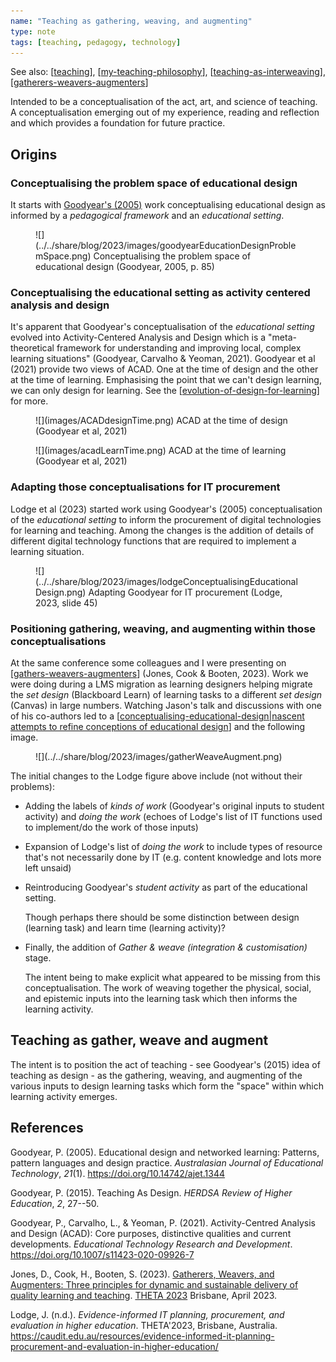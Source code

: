 ```yaml
---
name: "Teaching as gathering, weaving, and augmenting"
type: note
tags: [teaching, pedagogy, technology]
---
```


See also: [[teaching]], [[my-teaching-philosophy]], [[teaching-as-interweaving]], [[gatherers-weavers-augmenters]]

Intended to be a conceptualisation of the act, art, and science of teaching. A conceptualisation emerging out of my experience, reading and reflection and which provides a foundation for future practice.

## Origins

### Conceptualising the problem space of educational design

It starts with [Goodyear's (2005)](https://ajet.org.au/index.php/AJET/article/view/1344) work conceptualising educational design as informed by a _pedagogical framework_ and an _educational setting_.

<figure markdown>
![](../../share/blog/2023/images/goodyearEducationDesignProblemSpace.png)
<caption>Conceptualising the problem space of educational design (Goodyear, 2005, p. 85)</caption>
</figure>

### Conceptualising the educational setting as activity centered analysis and design

It's apparent that Goodyear's conceptualisation of the _educational setting_ evolved into Activity-Centered Analysis and Design which is a "meta-theoretical framework for understanding and improving local, complex learning situations" (Goodyear, Carvalho & Yeoman, 2021). Goodyear et al (2021) provide two views of ACAD. One at the time of design and the other at the time of learning. Emphasising the point that we can't design learning, we can only design for learning. See the [[evolution-of-design-for-learning]] for more.

<figure markdown> 
![](images/ACADdesignTime.png)
<caption>ACAD at the time of design (Goodyear et al, 2021)</caption> 
</figure> 

<figure markdown>
![](images/acadLearnTime.png)
<caption>ACAD at the time of learning (Goodyear et al, 2021)</caption>
</figure>

### Adapting those conceptualisations for IT procurement

Lodge et al (2023) started work using Goodyear's (2005) conceptualisation of the _educational setting_ to inform the procurement of digital technologies for learning and teaching. Among the changes is the addition of details of different digital technology functions that are required to implement a learning situation.

<figure markdown>
![](../../share/blog/2023/images/lodgeConceptualisingEducationalDesign.png)
<caption>Adapting Goodyear for IT procurement (Lodge, 2023, slide 45)</caption>
</figure>

### Positioning gathering, weaving, and augmenting within those conceptualisations

At the same conference some colleagues and I were presenting on [[gathers-weavers-augmenters]]  (Jones, Cook & Booten, 2023). Work we were doing during a LMS migration as learning designers helping migrate the _set design_ (Blackboard Learn) of learning tasks to a different _set design_ (Canvas) in large numbers. Watching Jason's talk and discussions with one of his co-authors led to a [[conceptualising-educational-design|nascent attempts to refine conceptions of educational design]] and the following image.

<figure markdown>
![](../../share/blog/2023/images/gatherWeaveAugment.png)
<caption></caption>
</figure>

The initial changes to the Lodge figure above include (not without their problems):

- Adding the labels of _kinds of work_ (Goodyear's original inputs to student activity) and _doing the work_ (echoes of Lodge's list of IT functions used to implement/do the work of those inputs)
- Expansion of Lodge's list of _doing the work_ to include types of resource that's not necessarily done by IT (e.g. content knowledge and lots more left unsaid)
- Reintroducing Goodyear's _student activity_ as part of the educational setting.

    Though perhaps there should be some distinction between design (learning task) and learn time (learning activity)?

- Finally, the addition of _Gather & weave (integration & customisation)_ stage. 

    The intent being to make explicit what appeared to be missing from this conceptualisation. The work of weaving together the physical, social, and epistemic inputs into the learning task which then informs the learning activity.

## Teaching as gather, weave and augment

The intent is to position the act of teaching - see Goodyear's (2015) idea of teaching as design - as the gathering, weaving, and augmenting of the various inputs to design learning tasks which form the "space" within which learning activity emerges.



## References

Goodyear, P. (2005). Educational design and networked learning: Patterns, pattern languages and design practice. *Australasian Journal of Educational Technology*, *21*(1). <https://doi.org/10.14742/ajet.1344>

Goodyear, P. (2015). Teaching As Design. *HERDSA Review of Higher Education*, *2*, 27--50.

Goodyear, P., Carvalho, L., & Yeoman, P. (2021). Activity-Centred Analysis and Design (ACAD): Core purposes, distinctive qualities and current developments. *Educational Technology Research and Development*. <https://doi.org/10.1007/s11423-020-09926-7>

Jones, D., Cook, H., Booten, S. (2023). [Gatherers, Weavers, and Augmenters: Three principles for dynamic and sustainable delivery of quality learning and teaching](https://djon.es/blog/2023/02/09/gathers-weavers-and-augmenters-three-principles-for-dynamic-and-sustainable-delivery-of-quality-learning-and-teaching/). [THETA 2023](https://theta.edu.au/) Brisbane, April 2023.

Lodge, J. (n.d.). *Evidence-informed IT planning, procurement, and evaluation in higher education*. THETA'2023, Brisbane, Australia. <https://caudit.edu.au/resources/evidence-informed-it-planning-procurement-and-evaluation-in-higher-education/>

[//begin]: # "Autogenerated link references for markdown compatibility"
[teaching]: teaching "Teaching"
[my-teaching-philosophy]: my-teaching-philosophy "My Teaching Philosophy"
[teaching-as-interweaving]: teaching-as-interweaving "Teaching as interweaving"
[gatherers-weavers-augmenters]: ..%2FPaper-Ideas%2Fgatherers-weavers-augmenters "Gatherers, Weavers and Augmenters: Three principles for dynamic and sustainable delivery of quality learning and teaching"
[evolution-of-design-for-learning]: ..%2FDesign%2Fevolution-of-design-for-learning "Evolution of design for learning"
[gathers-weavers-augmenters]: ..%2FPaper-Ideas%2FPublished%2Fgathers-weavers-augmenters "Gathers, Weavers and Augmenters: Three principles for dynamic and sustainable delivery of quality learning and teaching"
[conceptualising-educational-design|nascent attempts to refine conceptions of educational design]: ..%2F..%2Fshare%2Fblog%2F2023%2Fconceptualising-educational-design "Conceptualising education design practice - where do we fit?"
[//end]: # "Autogenerated link references"